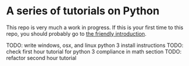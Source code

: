 # A series of tutorials on Python
This repo is very much a work in progress.
If this is your first time to this repo,
you should probably go to [the friendly introduction](00_friendly_introduction/README.md).

TODO: write windows, osx, and linux python 3 install instructions
TODO: check first hour tutorial for python 3 compliance in math section
TODO: refactor second hour tutorial
